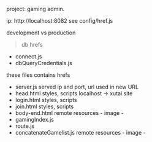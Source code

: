 project: gaming admin.


ip: http://localhost:8082
see config/href.js




development vs production
> db hrefs
- connect.js
- dbQueryCredentials.js





these files contains hrefs
- server.js
served ip and port, url used in new URL
- head.html 
styles, scripts  localhost -> xutai.site
- login.html
styles, scripts
- join.html
styles, scripts
- body-end.html
remote resources - image - 
- gamingIndex.js
- route.js
- concatenateGamelist.js
remote resources - image -




